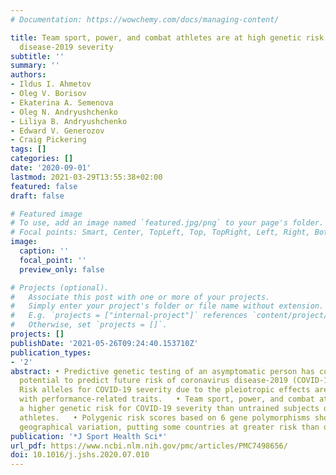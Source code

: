 ```yaml
---
# Documentation: https://wowchemy.com/docs/managing-content/

title: Team sport, power, and combat athletes are at high genetic risk for coronavirus
  disease-2019 severity
subtitle: ''
summary: ''
authors:
- Ildus I. Ahmetov
- Oleg V. Borisov
- Ekaterina A. Semenova
- Oleg N. Andryushchenko
- Liliya B. Andryushchenko
- Edward V. Generozov
- Craig Pickering
tags: []
categories: []
date: '2020-09-01'
lastmod: 2021-03-29T13:55:38+02:00
featured: false
draft: false

# Featured image
# To use, add an image named `featured.jpg/png` to your page's folder.
# Focal points: Smart, Center, TopLeft, Top, TopRight, Left, Right, BottomLeft, Bottom, BottomRight.
image:
  caption: ''
  focal_point: ''
  preview_only: false

# Projects (optional).
#   Associate this post with one or more of your projects.
#   Simply enter your project's folder or file name without extension.
#   E.g. `projects = ["internal-project"]` references `content/project/deep-learning/index.md`.
#   Otherwise, set `projects = []`.
projects: []
publishDate: '2021-05-26T09:24:40.153710Z'
publication_types:
- '2'
abstract: • Predictive genetic testing of an asymptomatic person has considerable
  potential to predict future risk of coronavirus disease-2019 (COVID-19) severity.   •
  Risk alleles for COVID-19 severity due to the pleiotropic effects are associated
  with performance-related traits.   • Team sport, power, and combat athletes possess
  a higher genetic risk for COVID-19 severity than untrained subjects or endurance
  athletes.   • Polygenic risk scores based on 6 gene polymorphisms show a significant
  geographical variation, putting some countries at greater risk than others.
publication: '*J Sport Health Sci*'
url_pdf: https://www.ncbi.nlm.nih.gov/pmc/articles/PMC7498656/
doi: 10.1016/j.jshs.2020.07.010
---
```

